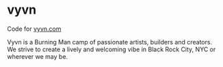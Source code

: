 # vyvn

Code for [vyvn.com](http://vyvn.com)

Vyvn is a Burning Man camp of passionate artists, builders and creators. We strive to create a lively and welcoming vibe in Black Rock City, NYC or wherever we may be.
